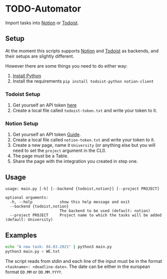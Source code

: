 # TODO-Automator

Import tasks into [Notion](https://www.notion.so/)
or [Todoist](https://todoist.com/).

## Setup

At the moment this scripts supports [Notion](https://www.notion.so/)
and [Todoist](https://todoist.com/) as backends, and their
setups are slightly different.

However there are some things you need to do either way:

1. [Install Python](https://www.python.org/downloads/)
2. Install the requirements `pip install todoist-python notion-client`

### Todoist Setup

1. Get yourself an API token [here](https://todoist.com/prefs/integrations)
2. Create a local file called `todoist-token.txt` and write your token to it.

### Notion Setup

1. Get yourself an API token [Guide](https://developers.notion.com/docs#step-1-create-an-integration).
2. Create a local file called `notion-token.txt` and write your token to it.
3. Create a new page, name it `University` (or anything else but you will need to
   set the `project` argument in the CLI).
4. The page must be a Table.
5. Share the page with the integration you created in step one.

## Usage

```
usage: main.py [-h] [--backend {todoist,notion}] [--project PROJECT]

optional arguments:
  -h, --help            show this help message and exit
  --backend {todoist,notion}
                        The backend to be used (default: notion)
  --project PROJECT     Project name to which the tasks will be added (default: University)
```

## Examples

```bash
echo "A new task: 04.03.2021" | python3 main.py
python3 main.py < WE.txt
```

The script reads from stdin and each line of the input must be in the format `<taskname>: <deadline-date>`. The date can be either in the european format `DD.MM` or `DD.MM.YYYY`.
